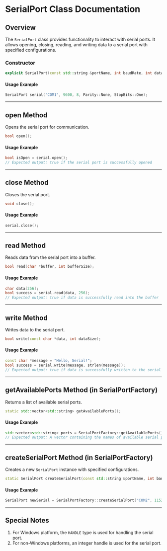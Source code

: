 # SerialPort Class Documentation

## Overview

The `SerialPort` class provides functionality to interact with serial ports. It allows opening, closing, reading, and writing data to a serial port with specified configurations.

### Constructor

```cpp
explicit SerialPort(const std::string &portName, int baudRate, int dataBits, Parity parity, StopBits stopBits);
```

#### Usage Example

```cpp
SerialPort serial("COM1", 9600, 8, Parity::None, StopBits::One);
```

---

## open Method

Opens the serial port for communication.

```cpp
bool open();
```

#### Usage Example

```cpp
bool isOpen = serial.open();
// Expected output: true if the serial port is successfully opened
```

---

## close Method

Closes the serial port.

```cpp
void close();
```

#### Usage Example

```cpp
serial.close();
```

---

## read Method

Reads data from the serial port into a buffer.

```cpp
bool read(char *buffer, int bufferSize);
```

#### Usage Example

```cpp
char data[256];
bool success = serial.read(data, 256);
// Expected output: true if data is successfully read into the buffer
```

---

## write Method

Writes data to the serial port.

```cpp
bool write(const char *data, int dataSize);
```

#### Usage Example

```cpp
const char *message = "Hello, Serial!";
bool success = serial.write(message, strlen(message));
// Expected output: true if data is successfully written to the serial port
```

---

## getAvailablePorts Method (in SerialPortFactory)

Returns a list of available serial ports.

```cpp
static std::vector<std::string> getAvailablePorts();
```

#### Usage Example

```cpp
std::vector<std::string> ports = SerialPortFactory::getAvailablePorts();
// Expected output: A vector containing the names of available serial ports
```

---

## createSerialPort Method (in SerialPortFactory)

Creates a new `SerialPort` instance with specified configurations.

```cpp
static SerialPort createSerialPort(const std::string &portName, int baudRate, int dataBits, Parity parity, StopBits stopBits);
```

#### Usage Example

```cpp
SerialPort newSerial = SerialPortFactory::createSerialPort("COM2", 115200, 8, Parity::Even, StopBits::Two);
```

---

## Special Notes

1. For Windows platform, the `HANDLE` type is used for handling the serial port.
2. For non-Windows platforms, an integer handle is used for the serial port.
